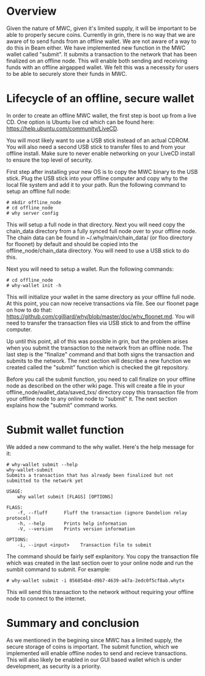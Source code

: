 # Overview #

Given the nature of MWC, given it's limited supply, it will be important to be able to properly secure coins. Currently in
grin, there is no way that we are aware of to send funds from an offline wallet. We are not aware of a way to do this in
Beam either. We have implemented new function in the MWC wallet called "submit". It submits a transaction to the network
that has been finalized on an offline node. This will enable both sending and receiving funds with an offline airgapped
wallet. We felt this was a necessity for users to be able to securely store their funds in MWC.

# Lifecycle of an offline, secure wallet #

In order to create an offline MWC wallet, the first step is boot up from a live CD. One option is Ubuntu live cd which can
be found here: https://help.ubuntu.com/community/LiveCD.

You will most likely want to use a USB stick instead of an actual CDROM. You will also need a second USB stick to transfer
files to and from your offline install. Make sure to never enable networking on your LiveCD install to ensure the top level
of security.

First step after installing your new OS is to copy the MWC binary to the USB stick. Plug the USB stick into your offline
computer and copy why to the local file system and add it to your path. Run the following command to setup an offline full
node:

```
# mkdir offline_node
# cd offline_node
# why server config
```

This will setup a full node in that directory. Next you will need copy the chain_data directory from a fully synced full node
over to your offline node. The chain data can be found in ~/.why/main/chain_data/ (or floo directory for floonet) by default
and should be copied into the offline_node/chain_data directory. You will need to use a USB stick to do this.

Next you will need to setup a wallet. Run the following commands:

```
# cd offline_node
# why-wallet init -h
```

This will initialize your wallet in the same directory as your offline full node. At this point, you can now receive
transactions via file. See our floonet page on how to do that:
https://github.com/cgilliard/why/blob/master/doc/why_floonet.md. You will need to transfer the transaction files via USB
stick to and from the offline computer.

Up until this point, all of this was possible in grin, but the problem arises when you submit the transaction to the network
from an offline node. The last step is the "finalize" command and that both signs the transaction and submits to the network.
The next section will describe a new function we created called the "submit" function which is checked the git repository.

Before you call the submit function, you need to call finalize on your offline node as described on the other wiki page. This
will create a file in your offline_node/wallet_data/saved_txs/ directory copy this transaction file from your offline node
to any online node to "submit" it. The next section explains how the "submit" command works.

# Submit wallet function #

We added a new command to the why wallet. Here's the help message for it:

```
# why-wallet submit --help
why-wallet-submit 
Submits a transaction that has already been finalized but not submitted to the network yet

USAGE:
    why wallet submit [FLAGS] [OPTIONS]

FLAGS:
    -f, --fluff      Fluff the transaction (ignore Dandelion relay protocol)
    -h, --help       Prints help information
    -V, --version    Prints version information

OPTIONS:
    -i, --input <input>    Transaction file to submit
```

The command should be fairly self explanitory. You copy the transaction file which was created in the last section over to
your online node and run the sumbit command to submit. For example:

```
# why-wallet submit -i 856854b4-d9b7-4639-a47a-2edc0f5cf8ab.whytx
```

This will send this transaction to the network without requiring your offline node to connect to the internet.

# Summary and conclusion #

As we mentioned in the begining since MWC has a limited supply, the secure storage of coins is important. The submit function,
which we implemented will enable offline nodes to send and recieve transactions. This will also likely be enabled in our GUI
based wallet which is under development, as security is a priority.
